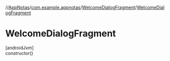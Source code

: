 //[AppNotas](../../../index.md)/[com.example.appnotas](../index.md)/[WelcomeDialogFragment](index.md)/[WelcomeDialogFragment](-welcome-dialog-fragment.md)

# WelcomeDialogFragment

[androidJvm]\
constructor()
